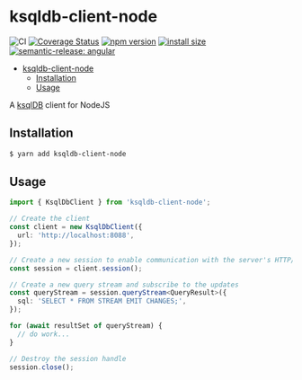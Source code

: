 # ksqldb-client-node

![CI](https://github.com/rkrishn7/ksqldb-client-node/actions/workflows/ci.yml/badge.svg) [![Coverage Status](https://coveralls.io/repos/github/rkrishn7/ksqldb-client-node/badge.svg)](https://coveralls.io/github/rkrishn7/ksqldb-client-node) [![npm version](https://badge.fury.io/js/ksqldb-client-node.svg)](https://badge.fury.io/js/ksqldb-client-node) [![install size](https://packagephobia.com/badge?p=ksqldb-client-node)](https://packagephobia.com/result?p=ksqldb-client-node) [![semantic-release: angular](https://img.shields.io/badge/semantic--release-angular-e10079?logo=semantic-release)](https://github.com/semantic-release/semantic-release)

- [ksqldb-client-node](#ksqldb-client-node)
  - [Installation](#installation)
  - [Usage](#usage)

A [ksqlDB](https://ksqldb.io/) client for NodeJS

## Installation

```bash
$ yarn add ksqldb-client-node
```

## Usage

```ts
import { KsqlDbClient } from 'ksqldb-client-node';

// Create the client
const client = new KsqlDbClient({
  url: 'http://localhost:8088',
});

// Create a new session to enable communication with the server's HTTP/2 endpoints
const session = client.session();

// Create a new query stream and subscribe to the updates
const queryStream = session.queryStream<QueryResult>({
  sql: 'SELECT * FROM STREAM EMIT CHANGES;',
});

for (await resultSet of queryStream) {
  // do work...
}

// Destroy the session handle
session.close();
```
